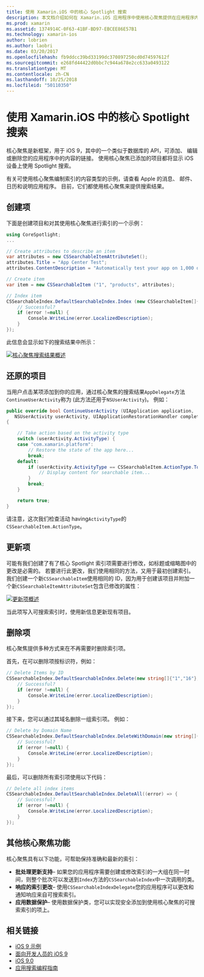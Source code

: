 ```yaml
---
title: 使用 Xamarin.iOS 中的核心 Spotlight 搜索
description: 本文档介绍如何在 Xamarin.iOS 应用程序中使用核心聚焦提供在应用程序内容的链接。 它讨论了如何创建、 还原、 更新和删除可搜索项。
ms.prod: xamarin
ms.assetid: 1374914C-0F63-41BF-BD97-EBCEE86E57B1
ms.technology: xamarin-ios
author: lobrien
ms.author: laobri
ms.date: 03/20/2017
ms.openlocfilehash: fb9ddcc39bd33199dc370897250cd0d74597612f
ms.sourcegitcommit: e268fd44422d0bbc7c944a678e2cc633a0493122
ms.translationtype: MT
ms.contentlocale: zh-CN
ms.lasthandoff: 10/25/2018
ms.locfileid: "50110350"
---
```

# <a name="search-with-core-spotlight-in-xamarinios"></a>使用 Xamarin.iOS 中的核心 Spotlight 搜索

核心聚焦是新框架，用于 iOS 9，其中的一个类似于数据库的 API，可添加、 编辑或删除您的应用程序中的内容的链接。 使用核心聚焦已添加的项目都将显示 iOS 设备上使用 Spotlight 搜索。

有关可使用核心聚焦编制索引的内容类型的示例，请查看 Apple 的消息、 邮件、 日历和说明应用程序。 目前，它们都使用核心聚焦来提供搜索结果。

## <a name="creating-an-item"></a>创建项

下面是创建项目和对其使用核心聚焦进行索引的一个示例：

```csharp
using CoreSpotlight;
...

// Create attributes to describe an item
var attributes = new CSSearchableItemAttributeSet();
attributes.Title = "App Center Test";
attributes.ContentDescription = "Automatically test your app on 1,000 devices in the cloud.";

// Create item
var item = new CSSearchableItem ("1", "products", attributes);

// Index item
CSSearchableIndex.DefaultSearchableIndex.Index (new CSSearchableItem[]{ item }, (error) => {
    // Successful?
    if (error !=null) {
        Console.WriteLine(error.LocalizedDescription);
    }
});
```

此信息会显示如下的搜索结果中所示：

[![](corespotlight-images/corespotlight01.png "核心聚焦搜索结果概述")](corespotlight-images/corespotlight01.png#lightbox)

## <a name="restoring-an-item"></a>还原的项目

当用户点击某项添加到你的应用，通过核心聚焦的搜索结果`AppDelegate`方法`ContinueUserActivity`称为 (此方法还用于`NSUserActivity`)。 例如：

```csharp
public override bool ContinueUserActivity (UIApplication application,
   NSUserActivity userActivity, UIApplicationRestorationHandler completionHandler)
{

    // Take action based on the activity type
    switch (userActivity.ActivityType) {
    case "com.xamarin.platform":
        // Restore the state of the app here...
        break;
    default:
        if (userActivity.ActivityType == CSSearchableItem.ActionType.ToString ()) {
            // Display content for searchable item...
        }
        break;
    }

    return true;
}
```

请注意，这次我们检查活动 having`ActivityType`的`CSSearchableItem.ActionType`。

## <a name="updating-an-item"></a>更新项

可能有我们创建了有了核心 Spotlight 索引项需要进行修改，如标题或缩略图中的更改是必需的。 若要进行此更改，我们使用相同的方法，又用于最初创建索引。
我们创建一个新`CSSearchableItem`使用相同的 ID，因为用于创建该项目并附加一个新`CSSearchableItemAttributeSet`包含已修改的属性：

[![](corespotlight-images/corespotlight02.png "更新项概述")](corespotlight-images/corespotlight02.png#lightbox)

当此项写入可搜索索引时，使用新信息更新现有项目。

## <a name="deleting-an-item"></a>删除项

核心聚焦提供多种方式来在不再需要时删除索引项。

首先，在可以删除项按标识符，例如：

```csharp
// Delete Items by ID
CSSearchableIndex.DefaultSearchableIndex.Delete(new string[]{"1","16"},(error) => {
    // Successful?
    if (error !=null) {
        Console.WriteLine(error.LocalizedDescription);
    }
});
```

接下来，您可以通过其域名删除一组索引项。 例如：

```csharp
// Delete by Domain Name
CSSearchableIndex.DefaultSearchableIndex.DeleteWithDomain(new string[]{"domain-name"},(error) => {
    // Successful?
    if (error !=null) {
        Console.WriteLine(error.LocalizedDescription);
    }
});
```

最后，可以删除所有索引项使用以下代码：

```csharp
// Delete all index items
CSSearchableIndex.DefaultSearchableIndex.DeleteAll((error) => {
    // Successful?
    if (error !=null) {
        Console.WriteLine(error.LocalizedDescription);
    }
});
```
## <a name="additional-core-spotlight-features"></a>其他核心聚焦功能

核心聚焦具有以下功能，可帮助保持准确和最新的索引：

- **批处理更新支持**– 如果您的应用程序需要创建或修改索引的一大组在同一时间，则整个批次可以发送到`Index`方法的`CSSearchableIndex`中一次调用的类。
- **响应的索引更改**– 使用`CSSearchableIndexDelegate`您的应用程序可以更改和通知响应来自可搜索索引。
- **应用数据保护**– 使用数据保护类，您可以实现安全添加到使用核心聚焦的可搜索索引的项上。



## <a name="related-links"></a>相关链接

- [iOS 9 示例](https://developer.xamarin.com/samples/ios/iOS9/)
- [面向开发人员的 iOS 9](https://developer.apple.com/ios/pre-release/)
- [iOS 9.0](https://developer.apple.com/library/prerelease/ios/releasenotes/General/WhatsNewIniOS/Articles/iOS9.html)
- [应用搜索编程指南](https://developer.apple.com/library/prerelease/ios/documentation/General/Conceptual/AppSearch/index.html#//apple_ref/doc/uid/TP40016308)
